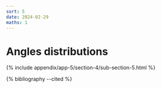 ```yaml
---
sort: 5
date: 2024-02-29
maths: 1
---
```


# Angles distributions

{% include appendix/app-5/section-4/sub-section-5.html %}

{% bibliography --cited %}

